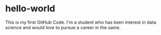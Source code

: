 # hello-world
This is my first GitHub Code.
I'm a student who has keen interest in data science and would love to pursue a career in the same.
